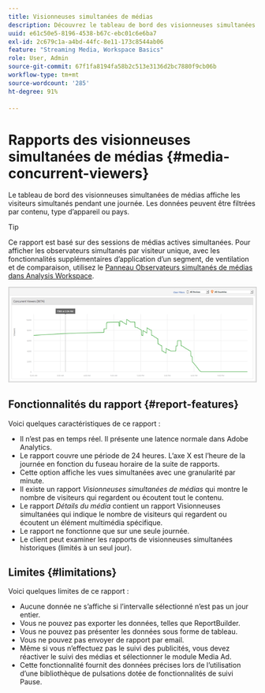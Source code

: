 ```yaml
---
title: Visionneuses simultanées de médias
description: Découvrez le tableau de bord des visionneuses simultanées de médias utilisé pour afficher les visionneuses simultanées pendant une journée. Les données peuvent être filtrées par contenu, type d’appareil ou pays.
uuid: e61c50e5-8196-4538-b67c-ebc01c6e6ba7
exl-id: 2c679c1a-a4bd-44fc-8e11-173c8544ab06
feature: "Streaming Media, Workspace Basics"
role: User, Admin
source-git-commit: 67f1fa8194fa58b2c513e3136d2bc7880f9cb06b
workflow-type: tm+mt
source-wordcount: '285'
ht-degree: 91%

---
```


# Rapports des visionneuses simultanées de médias {#media-concurrent-viewers}

Le tableau de bord des visionneuses simultanées de médias affiche les visiteurs simultanés pendant une journée. Les données peuvent être filtrées par contenu, type d’appareil ou pays.

>[!TIP]
>
> Ce rapport est basé sur des sessions de médias actives simultanées.  Pour afficher les observateurs simultanés par visiteur unique, avec les fonctionnalités supplémentaires d’application d’un segment, de ventilation et de comparaison, utilisez le [Panneau Observateurs simultanés de médias dans Analysis Workspace](https://experienceleague.adobe.com/docs/analytics/analyze/analysis-workspace/panels/media-concurrent-viewers.html?lang=fr).
>

![](assets/video-concurrent-viewers.png)

## Fonctionnalités du rapport {#report-features}

Voici quelques caractéristiques de ce rapport :

* Il n’est pas en temps réel. Il présente une latence normale dans Adobe Analytics.
* Le rapport couvre une période de 24 heures. L’axe X est l’heure de la journée en fonction du fuseau horaire de la suite de rapports.
* Cette option affiche les vues simultanées avec une granularité par minute.
* Il existe un rapport *Visionneuses simultanées de médias* qui montre le nombre de visiteurs qui regardent ou écoutent tout le contenu.
* Le rapport *Détails du média* contient un rapport Visionneuses simultanées qui indique le nombre de visiteurs qui regardent ou écoutent un élément multimédia spécifique.
* Le rapport ne fonctionne que sur une seule journée.
* Le client peut examiner les rapports de visionneuses simultanées historiques (limités à un seul jour).

## Limites {#limitations}

Voici quelques limites de ce rapport :

* Aucune donnée ne s’affiche si l’intervalle sélectionné n’est pas un jour entier.
* Vous ne pouvez pas exporter les données, telles que ReportBuilder.
* Vous ne pouvez pas présenter les données sous forme de tableau.
* Vous ne pouvez pas envoyer de rapport par email.
* Même si vous n’effectuez pas le suivi des publicités, vous devez réactiver le suivi des médias et sélectionner le module Media Ad.
* Cette fonctionnalité fournit des données précises lors de l’utilisation d’une bibliothèque de pulsations dotée de fonctionnalités de suivi Pause.

